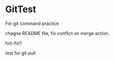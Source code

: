 # GitTest
For git command practice

chagne README file, fix conflict on merge action.

hot-fix!!

test for git pull

